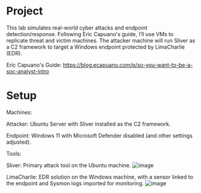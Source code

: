 # Project
This lab simulates real-world cyber attacks and endpoint detection/response. Following Eric Capuano's guide, I’ll use VMs to replicate threat and victim machines. The attacker machine will run Sliver as a C2 framework to target a Windows endpoint protected by LimaCharlie (EDR).

Eric Capuano's Guide: https://blog.ecapuano.com/p/so-you-want-to-be-a-soc-analyst-intro
# Setup
Machines:

Attacker: Ubuntu Server with Sliver installed as the C2 framework.

Endpoint: Windows 11 with Microsoft Defender disabled (and other settings adjusted).

Tools:

Sliver: Primary attack tool on the Ubuntu machine.
![image](https://github.com/user-attachments/assets/6a93b00b-df68-4222-96c4-2084560a158d)

LimaCharlie: EDR solution on the Windows machine, with a sensor linked to the endpoint and Sysmon logs imported for monitoring.
![image](https://github.com/user-attachments/assets/7bf99267-b1b1-40ec-b023-6e0b61f008df)
